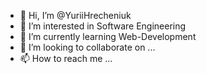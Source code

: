 - 👋 Hi, I’m @YuriiHrecheniuk
- 👀 I’m interested in Software Engineering
- 🌱 I’m currently learning Web-Development
- 💞️ I’m looking to collaborate on ...
- 📫 How to reach me ...

<!---
YuriiHrecheniuk/YuriiHrecheniuk is a ✨ special ✨ repository because its `README.md` (this file) appears on your GitHub profile.
You can click the Preview link to take a look at your changes.
--->
